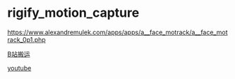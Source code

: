 # rigify_motion_capture

https://www.alexandremulek.com/apps/apps/a__face_motrack/a__face_motrack_0p1.php

[B站搬运](https://www.bilibili.com/video/av34644703)

[youtube](https://www.youtube.com/watch?v=CwrPIVfHX4c&spfreload=10)
